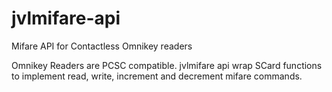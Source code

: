 jvlmifare-api
=============

Mifare API for Contactless Omnikey readers

Omnikey Readers are PCSC compatible. jvlmifare api wrap SCard functions to implement read, write, increment and decrement mifare commands.

